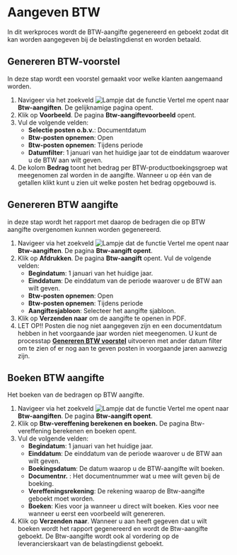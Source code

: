 # Aangeven BTW

In dit werkproces wordt de BTW-aangifte gegenereerd en geboekt zodat dit kan worden aangegeven bij de belastingdienst en worden betaald.

## Genereren BTW-voorstel

In deze stap wordt een voorstel gemaakt voor welke klanten aangemaand worden. 

1. Navigeer via het zoekveld ![Lampje dat de functie Vertel me opent](https://docs.microsoft.com/nl-NL/dynamics365/business-central/media/ui-search/search_small.png "Vertel me wat u wilt doen") naar **Btw-aangiften**. De gelijknamige pagina opent. 
2. Klik op **Voorbeeld**. De pagina **Btw-aangiftevoorbeeld** opent. 
3. Vul de volgende velden:
	-	**Selectie posten o.b.v.**: Documentdatum
	-	**Btw-posten opnemen**: Open
	-	**Btw-posten opnemen**: Tijdens periode
	-	**Datumfilter**: 1 januari van het huidige jaar tot de einddatum waarover u de BTW aan wilt geven.  
4. De kolom **Bedrag** toont het bedrag per BTW-productboekingsgroep wat meegenomen zal worden in de aangifte. Wanneer u op één van de getallen klikt kunt u zien uit welke posten het bedrag opgebouwd is. 

## Genereren BTW aangifte

in deze stap wordt het rapport met daarop de bedragen die op BTW aangifte overgenomen kunnen worden gegenereerd.

1. Navigeer via het zoekveld ![Lampje dat de functie Vertel me opent](https://docs.microsoft.com/nl-NL/dynamics365/business-central/media/ui-search/search_small.png "Vertel me wat u wilt doen") naar **Btw-aangiften**. De pagina **Btw-aangift opent**. 
2. Klik op **Afdrukken**. De pagina **Btw-aangift** opent. Vul de volgende velden:
	- **Begindatum**: 1 januari van het huidige jaar. 
	- **Einddatum**: De einddatum van de periode waarover u de BTW aan wilt geven. 
	-	**Btw-posten opnemen**: Open
	-	**Btw-posten opnemen**: Tijdens periode
	-	**Aangiftesjabloon**: Selecteer het aangifte sjabloon.
3. Klik op **Verzenden naar** om de aangifte te openen in PDF.
4. LET OP!! Posten die nog niet aangegeven zijn en een documentdatum hebben in het voorgaande jaar worden niet meegenomen. U kunt de processtap  **[Genereren BTW voorstel](#genereren-btw-voorstel)** uitvoeren met ander datum filter om te zien of er nog aan te geven posten in voorgaande jaren aanwezig zijn. 

## Boeken BTW aangifte

Het boeken van de bedragen op BTW aangifte.

1. Navigeer via het zoekveld ![Lampje dat de functie Vertel me opent](https://docs.microsoft.com/nl-NL/dynamics365/business-central/media/ui-search/search_small.png "Vertel me wat u wilt doen") naar **Btw-aangiften**. De pagina **Btw-aangift opent**. 
2. Klik op **Btw-vereffening berekenen en boeken.** De pagina Btw-vereffening berekenen en boeken opent. 
3. Vul de volgende velden: 
 	- **Begindatum**: 1 januari van het huidige jaar. 
	- **Einddatum**: De einddatum van de periode waarover u de BTW aan wilt geven. 
	- **Boekingsdatum**: De datum waarop u de BTW-aangifte wilt boeken. 
	-  **Documentnr.** : Het documentnummer wat u mee wilt geven bij de boeking. 
	- **Vereffeningsrekening**: De rekening waarop de Btw-aangifte geboekt moet worden. 
	- **Boeken**: Kies voor ja wanneer u direct wilt boeken. Kies voor nee wanneer u eerst een voorbeeld wilt genereren. 
4. Klik op **Verzenden naar**. Wanneer u aan heeft gegeven dat u wilt boeken wordt het rapport gegenereerd en wordt de Btw-aangifte geboekt. De Btw-aangifte wordt ook al vordering op de leverancierskaart van de belastingdienst geboekt. 
<!--stackedit_data:
eyJoaXN0b3J5IjpbMTQzMjk0MTQ5Nl19
-->